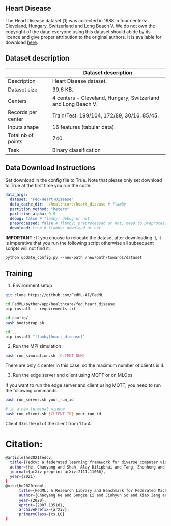 ## Heart Disease

The Heart Disease dataset [1] was collected in 1988 in four centers:
Cleveland, Hungary, Switzerland and Long Beach V. We do not own the
copyright of the data: everyone using this dataset should abide by its
licence and give proper attribution to the original authors. It is
available for download
[here](https://archive-beta.ics.uci.edu/ml/datasets/heart+disease).

## Dataset description

|                    | Dataset description                                           |
| ------------------ | ------------------------------------------------------------- |
| Description        | Heart Disease dataset.                                        |
| Dataset size       | 39,6 KB.                                                      |
| Centers            | 4 centers - Cleveland, Hungary, Switzerland and Long Beach V. |
| Records per center | Train/Test: 199/104, 172/89, 30/16, 85/45.                    |
| Inputs shape       | 16 features (tabular data).                                   |
| Total nb of points | 740.                                                          |
| Task               | Binary classification                                         |

## Data Download instructions

Set download in the config file to True. Note that please only set download to True at the first time you run the code.

```yaml
data_args:
  dataset: "Fed-Heart-Disease"
  data_cache_dir: ~/healthcare/heart_disease # flamby
  partition_method: "hetero"
  partition_alpha: 0.5
  debug: false # flamby: debug or not
  preprocessed: false # flamby: preprocessed or not, need to preprocess in first
  download: true # flamby: download or not
```

**IMPORTANT :** If you choose to relocate the dataset after downloading it, it is
imperative that you run the following script otherwise all subsequent scripts will not find it:

```
python update_config.py --new-path /new/path/towards/dataset
```

## Training

1. Environment setup

```bash
git clone https://github.com/FedML-AI/FedML

cd FedML/python/app/healthcare/fed_heart_disease
pip install -r requirements.txt

cd config/
bash bootstrap.sh

cd ..
pip install "flamby[heart_disease]"
```

2. Run the MPI simulation

```bash
bash run_simulation.sh [CLIENT_NUM]
```

There are only 4 center in this case, so the maximum number of clients is 4.

3. Run the edge server and client using MQTT or on MLOps

If you want to run the edge server and client using MQTT, you need to run the following commands.

```bash
bash run_server.sh your_run_id

# in a new terminal window
bash run_client.sh [CLIENT_ID] your_run_id
```

Client ID is the id of the client from 1 to 4.

# Citation:

```bash
@article{he2021fedcv,
  title={Fedcv: a federated learning framework for diverse computer vision tasks},
  author={He, Chaoyang and Shah, Alay Dilipbhai and Tang, Zhenheng and Sivashunmugam, Di Fan1Adarshan Naiynar and Bhogaraju, Keerti and Shimpi, Mita and Shen, Li and Chu, Xiaowen and Soltanolkotabi, Mahdi and Avestimehr, Salman},
  journal={arXiv preprint arXiv:2111.11066},
  year={2021}
}
@misc{he2020fedml,
      title={FedML: A Research Library and Benchmark for Federated Machine Learning},
      author={Chaoyang He and Songze Li and Jinhyun So and Xiao Zeng and Mi Zhang and Hongyi Wang and Xiaoyang Wang and Praneeth Vepakomma and Abhishek Singh and Hang Qiu and Xinghua Zhu and Jianzong Wang and Li Shen and Peilin Zhao and Yan Kang and Yang Liu and Ramesh Raskar and Qiang Yang and Murali Annavaram and Salman Avestimehr},
      year={2020},
      eprint={2007.13518},
      archivePrefix={arXiv},
      primaryClass={cs.LG}
}
```
